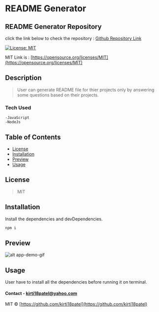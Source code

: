 # README Generator

## README Generator Repository
click the link below to check the repository : [Github Repository Link](https://github.com/kirti18patel/readme-generator)

  [![License: MIT](https://img.shields.io/badge/License-MIT-yellow.svg)](https://opensource.org/licenses/MIT)

  MIT Link is : [https://opensource.org/licenses/MIT](https://opensource.org/licenses/MIT)

  ## Description 

  > User can generate README file for thier projects only by answering some questions based on their projects.
  
### Tech Used
    -JavaScript
    -NodeJs

  ## Table of Contents
  * [License](#license)
  * [Installation](#installation)
  * [Preview](#preview) 
  * [Usage](#usage)

## License 

  > MIT
  
## Installation
  Install the dependencies and devDependencies.
  
  ```sh
  npm i
  ```

## Preview
![alt app-demo-gif](walkthrough.gif)

## Usage 
  User have to install all the dependencies before running it on terminal.
  

#### Contact - **kirti18patel@yahoo.com**

MIT © [https://github.com/kirti18patel](https://github.com/kirti18patel)
